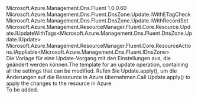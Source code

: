 <Type Name="IUpdate" FullName="Microsoft.Azure.Management.Dns.Fluent.DnsZone.Update.IUpdate">
  <TypeSignature Language="C#" Value="public interface IUpdate : Microsoft.Azure.Management.Dns.Fluent.DnsZone.Update.IWithETagCheck, Microsoft.Azure.Management.Dns.Fluent.DnsZone.Update.IWithRecordSet, Microsoft.Azure.Management.ResourceManager.Fluent.Core.Resource.Update.IUpdateWithTags&lt;Microsoft.Azure.Management.Dns.Fluent.DnsZone.Update.IUpdate&gt;, Microsoft.Azure.Management.ResourceManager.Fluent.Core.ResourceActions.IAppliable&lt;Microsoft.Azure.Management.Dns.Fluent.IDnsZone&gt;" />
  <TypeSignature Language="ILAsm" Value=".class public interface auto ansi abstract IUpdate implements class Microsoft.Azure.Management.Dns.Fluent.DnsZone.Update.IWithETagCheck, class Microsoft.Azure.Management.Dns.Fluent.DnsZone.Update.IWithRecordSet, class Microsoft.Azure.Management.ResourceManager.Fluent.Core.Resource.Update.IUpdateWithTags`1&lt;class Microsoft.Azure.Management.Dns.Fluent.DnsZone.Update.IUpdate&gt;, class Microsoft.Azure.Management.ResourceManager.Fluent.Core.ResourceActions.IAppliable`1&lt;class Microsoft.Azure.Management.Dns.Fluent.IDnsZone&gt;, class Microsoft.Azure.Management.ResourceManager.Fluent.Core.ResourceActions.IIndexable" />
  <TypeSignature Language="DocId" Value="T:Microsoft.Azure.Management.Dns.Fluent.DnsZone.Update.IUpdate" />
  <TypeSignature Language="VB.NET" Value="Public Interface IUpdate&#xA;Implements IAppliable(Of IDnsZone), IUpdateWithTags(Of IUpdate), IWithETagCheck, IWithRecordSet" />
  <TypeSignature Language="F#" Value="type IUpdate = interface&#xA;    interface IAppliable&lt;IDnsZone&gt;&#xA;    interface IIndexable&#xA;    interface IWithRecordSet&#xA;    interface IWithETagCheck&#xA;    interface IUpdateWithTags&lt;IUpdate&gt;" />
  <AssemblyInfo>
    <AssemblyName>Microsoft.Azure.Management.Dns.Fluent</AssemblyName>
    <AssemblyVersion>1.0.0.60</AssemblyVersion>
  </AssemblyInfo>
  <Interfaces>
    <Interface>
      <InterfaceName>Microsoft.Azure.Management.Dns.Fluent.DnsZone.Update.IWithETagCheck</InterfaceName>
    </Interface>
    <Interface>
      <InterfaceName>Microsoft.Azure.Management.Dns.Fluent.DnsZone.Update.IWithRecordSet</InterfaceName>
    </Interface>
    <Interface>
      <InterfaceName>Microsoft.Azure.Management.ResourceManager.Fluent.Core.Resource.Update.IUpdateWithTags&lt;Microsoft.Azure.Management.Dns.Fluent.DnsZone.Update.IUpdate&gt;</InterfaceName>
    </Interface>
    <Interface>
      <InterfaceName>Microsoft.Azure.Management.ResourceManager.Fluent.Core.ResourceActions.IAppliable&lt;Microsoft.Azure.Management.Dns.Fluent.IDnsZone&gt;</InterfaceName>
    </Interface>
  </Interfaces>
  <Docs>
    <summary>
            <span data-ttu-id="db034-101">Die Vorlage für eine Update-Vorgang mit den Einstellungen aus, die geändert werden können.</span><span class="sxs-lookup"><span data-stu-id="db034-101">The template for an update operation, containing all the settings that can be modified.</span></span>
            <span data-ttu-id="db034-102">Rufen Sie Update.apply(), um die Änderungen auf die Ressource in Azure übernehmen.</span><span class="sxs-lookup"><span data-stu-id="db034-102">Call  Update.apply() to apply the changes to the resource in Azure.</span></span>
            </summary>
    <remarks>To be added.</remarks>
  </Docs>
  <Members />
</Type>